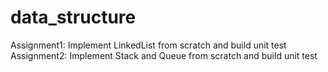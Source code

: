 # data_structure
Assignment1: Implement LinkedList from scratch and build unit test
Assignment2: Implement Stack and Queue from scratch and build unit test

